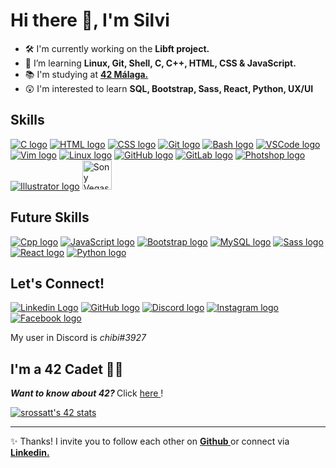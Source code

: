 # Hi there 👋, I'm Silvi

- 🛠 I'm currently working on the <b> Libft project. </b>
- 🌱 I’m learning <b> Linux, Git, Shell, C, C++, HTML, CSS & JavaScript. </b>
- 📚 I'm studying at <b> <a href="https://www.42malaga.com/"> 42 Málaga. </a> </b>
- 😲 I'm interested to learn <b> SQL, Bootstrap, Sass, React, Python, UX/UI </b> <br>

## Skills 

<a href="https://www.w3schools.com/c/" target="_blank"><img src="https://skillicons.dev/icons?i=c" alt="C logo" /></a>
<a href="https://www.w3schools.com/html/default.asp" target="_blank"><img src="https://skillicons.dev/icons?i=html" alt="HTML logo" /></a>
<a href="https://www.w3schools.com/css/" target="_blank"><img src="https://skillicons.dev/icons?i=css" alt="CSS logo" /></a>
<a href="https://git-scm.com/" target="_blank"><img src="https://skillicons.dev/icons?i=git" alt="Git logo" /></a>
<a href="https://www.javatpoint.com/bash" target="_blank"><img src="https://skillicons.dev/icons?i=bash" alt="Bash logo" /></a>
<a href="https://code.visualstudio.com/" target="_blank"><img src="https://skillicons.dev/icons?i=vscode" alt="VSCode logo" /></a>
<a href="https://www.vim.org/" target="_blank"><img src="https://skillicons.dev/icons?i=vim" alt="Vim logo" /></a>
<a href="https://www.linux.org/" target="_blank"><img src="https://skillicons.dev/icons?i=linux" alt="Linux logo" /></a>
<a href="https://github.com/" target="_blank"><img src="https://skillicons.dev/icons?i=github" alt="GitHub logo" /></a>
<a href="https://about.gitlab.com/" target="_blank"><img src="https://skillicons.dev/icons?i=gitlab" alt="GitLab logo" /></a>
<a href="https://www.adobe.com/es/products/photoshop.html" target="_blank"><img src="https://skillicons.dev/icons?i=ps" alt="Photshop logo" /></a>
<a href="https://www.adobe.com/es/products/illustrator.html" target="_blank"><img src="https://skillicons.dev/icons?i=ai" alt="Illustrator logo" /></a>
<a href="https://www.vegascreativesoftware.com/es/" target="_blank"><img src="https://i.pinimg.com/originals/e2/f1/4f/e2f14fd81ae695ebae159a8b0ef53fcd.png" alt="Sony Vegas logo" length="47px" width="47px" /></a>

## Future Skills 

<a href="https://www.learncpp.com/" target="_blank"><img src="https://skillicons.dev/icons?i=cpp" alt="Cpp logo" /></a>
<a href="https://www.javascript.com/" target="_blank"><img src="https://skillicons.dev/icons?i=js" alt="JavaScript logo" /></a>
<a href="https://getbootstrap.com/" target="_blank"><img src="https://skillicons.dev/icons?i=bootstrap" alt="Bootstrap logo" /></a>
<a href="https://www.mysql.com/" target="_blank"><img src="https://skillicons.dev/icons?i=mysql" alt="MySQL logo" /></a>
<a href="https://sass-lang.com/" target="_blank"><img src="https://skillicons.dev/icons?i=sass" alt="Sass logo" /></a>
<a href="https://es.reactjs.org/" target="_blank"><img src="https://skillicons.dev/icons?i=react" alt="React logo" /></a>
<a href="https://www.python.org/downloads/" target="_blank"><img src="https://skillicons.dev/icons?i=py" alt="Python logo" /></a>

## Let's Connect! 

<a href="https://www.linkedin.com/in/silvinarossatti/" target="_blank"><img src="https://skillicons.dev/icons?i=linkedin" alt="Linkedin Logo"></a>
<a href="https://github.com/silvinarossatti" target="_blank"><img src="https://skillicons.dev/icons?i=github" alt="GitHub logo" /></a>
<a href="https://discord.com/" target="_blank"><img src="https://skillicons.dev/icons?i=discord" alt="Discord logo" /></a>
<a href="https://www.instagram.com/chibirossatti/" target="_blank"><img src="https://skillicons.dev/icons?i=instagram" alt="Instagram logo" /></a>
<a href="https://www.facebook.com/silmaross" target="_blank"><img src="https://skillicons.dev/icons?i=facebook" alt="Facebook logo" /></a>

My user in Discord is <i> chibi#3927 </i>

## I'm a 42 Cadet 🐱‍🏍

<b> <i> Want to know about 42? </i> </b> Click <a href="https://42.fr/en/homepage/" target="_blank"> here </a>!

<a href="https://github.com/oakoudad/badge42" target="_blank"><img src="https://badge.mediaplus.ma/black/srossatt?1337Badge=off&UM6P=off" alt="srossatt's 42 stats" /></a>
 
<hr>
 
 ✨ Thanks! I invite you to follow each other on <b> <a href="https://github.com/silvinarossatti" target="_blank"> Github </a> </b> or connect via <b> <a href="https://www.linkedin.com/in/silvinarossatti/" target="_blank"> Linkedin. </b>
